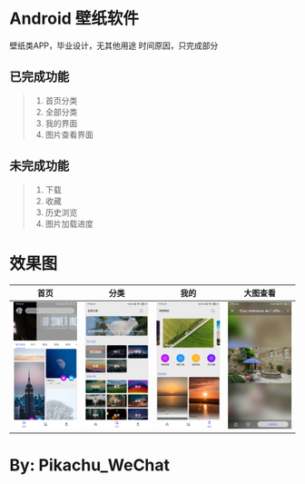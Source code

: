 Android 壁纸软件
==============
壁纸类APP，毕业设计，无其他用途
时间原因，只完成部分


已完成功能
---
>1. 首页分类 
>2. 全部分类
>3. 我的界面
>4. 图片查看界面

未完成功能
---
>1. 下载
>2. 收藏
>3. 历史浏览
>4. 图片加载进度


效果图
===
|首页|分类|我的|大图查看|
|:---:|:---:|:---:|:---:|
| ![](https://github.com/2825436553/wallpaper/blob/master/image/1.jpg) | ![](https://github.com/2825436553/wallpaper/blob/master/image/2.jpg) | ![](https://github.com/2825436553/wallpaper/blob/master/image/3.jpg) | ![](https://github.com/2825436553/wallpaper/blob/master/image/4.jpg) |

By: Pikachu_WeChat
===
